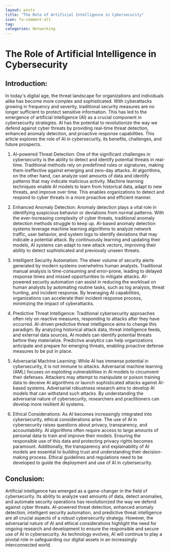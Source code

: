 ```yaml
---
layout: posts
title: "The Role of Artificial Intelligence in Cybersecurity"
icon: fa-comment-alt
tag:      
categories: Networking
---
```



# The Role of Artificial Intelligence in Cybersecurity

## Introduction:
In today's digital age, the threat landscape for organizations and individuals alike has become more complex and sophisticated. With cyberattacks growing in frequency and severity, traditional security measures are no longer sufficient to protect sensitive information. This has led to the emergence of artificial intelligence (AI) as a crucial component in cybersecurity strategies. AI has the potential to revolutionize the way we defend against cyber threats by providing real-time threat detection, enhanced anomaly detection, and proactive response capabilities. This article explores the role of AI in cybersecurity, its benefits, challenges, and future prospects.

1. AI-powered Threat Detection:
One of the significant challenges in cybersecurity is the ability to detect and identify potential threats in real-time. Traditional methods rely on predefined rules or signatures, making them ineffective against emerging and zero-day attacks. AI algorithms, on the other hand, can analyze vast amounts of data and identify patterns that may indicate malicious activity. Machine learning techniques enable AI models to learn from historical data, adapt to new threats, and improve over time. This enables organizations to detect and respond to cyber threats in a more proactive and efficient manner.

2. Enhanced Anomaly Detection:
Anomaly detection plays a vital role in identifying suspicious behavior or deviations from normal patterns. With the ever-increasing complexity of cyber threats, traditional anomaly detection methods struggle to keep up. AI-based anomaly detection systems leverage machine learning algorithms to analyze network traffic, user behavior, and system logs to identify deviations that may indicate a potential attack. By continuously learning and updating their models, AI systems can adapt to new attack vectors, improving their ability to detect sophisticated and previously unseen threats.

3. Intelligent Security Automation:
The sheer volume of security alerts generated by modern systems overwhelms human analysts. Traditional manual analysis is time-consuming and error-prone, leading to delayed response times and missed opportunities to mitigate attacks. AI-powered security automation can assist in reducing the workload on human analysts by automating routine tasks, such as log analysis, threat hunting, and incident response. By leveraging AI capabilities, organizations can accelerate their incident response process, minimizing the impact of cyberattacks.

4. Predictive Threat Intelligence:
Traditional cybersecurity approaches often rely on reactive measures, responding to attacks after they have occurred. AI-driven predictive threat intelligence aims to change this paradigm. By analyzing historical attack data, threat intelligence feeds, and external data sources, AI models can identify potential threats before they materialize. Predictive analytics can help organizations anticipate and prepare for emerging threats, enabling proactive defense measures to be put in place.

5. Adversarial Machine Learning:
While AI has immense potential in cybersecurity, it is not immune to attacks. Adversarial machine learning (AML) focuses on exploiting vulnerabilities in AI models to circumvent their defenses. Attackers may attempt to manipulate or poison training data to deceive AI algorithms or launch sophisticated attacks against AI-based systems. Adversarial robustness research aims to develop AI models that can withstand such attacks. By understanding the adversarial nature of cybersecurity, researchers and practitioners can develop more resilient AI systems.

6. Ethical Considerations:
As AI becomes increasingly integrated into cybersecurity, ethical considerations arise. The use of AI in cybersecurity raises questions about privacy, transparency, and accountability. AI algorithms often require access to large amounts of personal data to train and improve their models. Ensuring the responsible use of this data and protecting privacy rights becomes paramount. Additionally, the transparency and explainability of AI models are essential to building trust and understanding their decision-making process. Ethical guidelines and regulations need to be developed to guide the deployment and use of AI in cybersecurity.

## Conclusion:
Artificial intelligence has emerged as a game-changer in the field of cybersecurity. Its ability to analyze vast amounts of data, detect anomalies, and automate security operations has revolutionized the way we defend against cyber threats. AI-powered threat detection, enhanced anomaly detection, intelligent security automation, and predictive threat intelligence are all crucial aspects of a robust cybersecurity strategy. However, the adversarial nature of AI and ethical considerations highlight the need for ongoing research and development to ensure the responsible and secure use of AI in cybersecurity. As technology evolves, AI will continue to play a pivotal role in safeguarding our digital assets in an increasingly interconnected world.